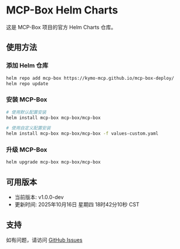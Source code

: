 # MCP-Box Helm Charts

这是 MCP-Box 项目的官方 Helm Charts 仓库。

## 使用方法

### 添加 Helm 仓库

```bash
helm repo add mcp-box https://kymo-mcp.github.io/mcp-box-deploy/
helm repo update
```

### 安装 MCP-Box

```bash
# 使用默认配置安装
helm install mcp-box mcp-box/mcp-box

# 使用自定义配置安装
helm install mcp-box mcp-box/mcp-box -f values-custom.yaml
```

### 升级 MCP-Box

```bash
helm upgrade mcp-box mcp-box/mcp-box
```

## 可用版本

- 当前版本: v1.0.0-dev
- 更新时间: 2025年10月16日 星期四 18时42分10秒 CST

## 支持

如有问题，请访问 [GitHub Issues](https://github.com/Kymo-MCP/mcp-box-deploy/issues)
